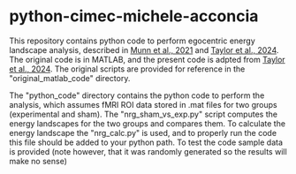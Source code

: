 python-cimec-michele-acconcia
======
This repository contains python code to perform egocentric energy landscape analysis, described in [Munn et al., 2021](https://www.nature.com/articles/s41467-021-26268-x) and [Taylor et al., 2024](https://www.sciencedirect.com/science/article/pii/S2211124724006879?via%3Dihub). The original code is in MATLAB, and the present code is adpted from [Taylor et al., 2024](https://www.sciencedirect.com/science/article/pii/S2211124724006879?via%3Dihub). The original scripts are provided for reference in the "original_matlab_code" directory.

The "python_code" directory contains the python code to perform the analysis, which assumes fMRI ROI data stored in .mat files for two groups (experimental and sham). The "nrg_sham_vs_exp.py" script computes the energy landscapes for the two groups and compares them. To calculate the energy landscape the "nrg_calc.py" is used, and to properly run the code this file should be added to your python path. To test the code sample data is provided (note however, that it was randomly generated so the results will make no sense)
